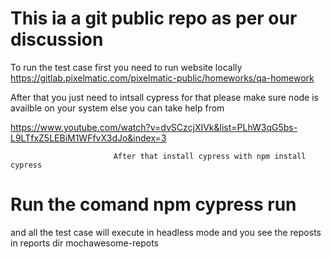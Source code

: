 # This ia a git public repo as per our discussion
To run the test case first you need to run website locally 
https://gitlab.pixelmatic.com/pixelmatic-public/homeworks/qa-homework

After that you just need to intsall cypress for that please make sure node is availble on your system else you can take help from

https://www.youtube.com/watch?v=dvSCzcjXIVk&list=PLhW3qG5bs-L9LTfxZ5LEBiM1WFfvX3dJo&index=3

                           After that install cypress with npm install cypress
#                                Run the comand npm cypress run 
and all the test case will execute in headless mode and you see the reposts in reports dir mochawesome-repots 
